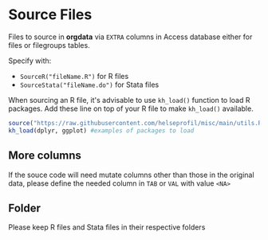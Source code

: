 # Source Files
Files to source in **orgdata** via `EXTRA` columns in Access database either for files or filegroups tables.

Specify with:
- `SourceR("fileName.R")` for R files
- `SourceStata("fileName.do")` for Stata files

When sourcing an R file, it's advisable to use `kh_load()` function to load R packages. Add these line on top of your R file to make `kh_load()` available.

```R
source("https://raw.githubusercontent.com/helseprofil/misc/main/utils.R")
kh_load(dplyr, ggplot) #examples of packages to load
```

## More columns
If the souce code will need mutate columns other than those in the original data, please define the needed column in `TAB` or `VAL` with value `<NA>` 

## Folder

Please keep R files and Stata files in their respective folders

